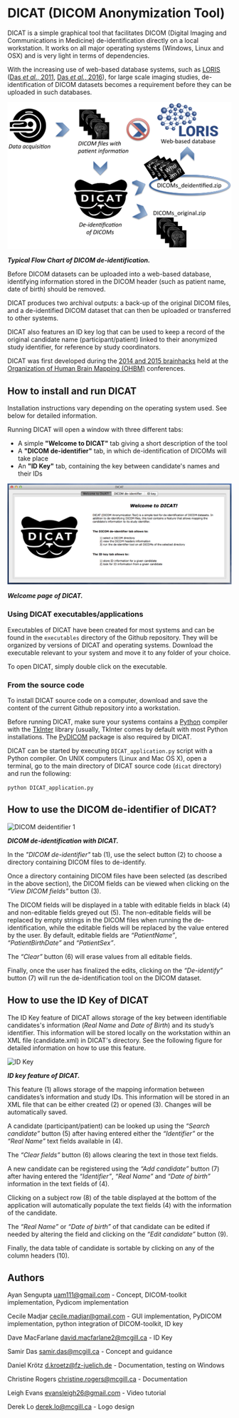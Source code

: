 # DICAT (DICOM Anonymization Tool)

DICAT is a simple graphical tool that facilitates DICOM (Digital Imaging and Communications in Medicine) de-identification directly on a local workstation.
It works on all major operating systems (Windows, Linux and OSX) and is very light in terms of dependencies.

With the increasing use of web-based database systems, such as [LORIS](http://www.loris.ca) ([Das *et al.*, 2011](http://journal.frontiersin.org/article/10.3389/fninf.2011.00037/full), [Das *et al.*, 2016](http://www.sciencedirect.com/science/article/pii/S1053811915008009)), for large scale imaging studies, de-identification of DICOM datasets becomes a requirement before they can be uploaded in such databases.

![Flow Chart](docs/images/TypicFlowChartOfDICOMdeidentification.png)

***Typical Flow Chart of DICOM de-identification.***

Before DICOM datasets can be uploaded into a web-based database, identifying information stored in the DICOM header (such as patient name, date of birth) should be removed.

DICAT produces two archival outputs: a back-up of the original DICOM files, and a de-identified DICOM dataset that can then be uploaded or transferred to other systems.

DICAT also features an ID key log that can be used to keep a record of the original candidate name (participant/patient) linked to their anonymized study identifier, for reference by study coordinators. 

DICAT was first developed during the [2014 and 2015 brainhacks](http://brainhack.org) held at the [Organization of Human Brain Mapping (OHBM)](http://www.humanbrainmapping.org/i4a/pages/index.cfm?pageid=1) conferences.

## How to install and run DICAT

Installation instructions vary depending on the operating system used. See below for detailed information.

Running DICAT will open a window with three different tabs:

* A simple **"Welcome to DICAT"** tab giving a short description of the tool
* A **"DICOM de-identifier"** tab, in which de-identification of DICOMs will take place 
* An **"ID Key"** tab, containing the key between candidate's names and their IDs

![Welcome page](docs/images/Welcome_DICAT.png)

***Welcome page of DICAT.***

### Using DICAT executables/applications

Executables of DICAT have been created for most systems and can be found in the `executables` directory of the Github repository. They will be organized by versions of DICAT and operating systems. Download the executable relevant to your system and move it to any folder of your choice.

To open DICAT, simply double click on the executable.

### From the source code

To install DICAT source code on a computer, download and save the content of the current Github repository into a workstation.

Before running DICAT, make sure your systems contains a [Python](https://www.python.org) compiler with the [TkInter](https://wiki.python.org/moin/TkInter) library (usually, TkInter comes by default with most Python installations. The [PyDICOM](http://www.pydicom.org) package is also required by DICAT. 

DICAT can be started by executing `DICAT_application.py` script with a Python compiler. On UNIX computers (Linux and Mac OS X), open a terminal, go to the main directory of DICAT source code (`dicat` directory) and run the following:

```python DICAT_application.py```


## How to use the DICOM de-identifier of DICAT?



![DICOM deidentifier 1](docs/images/DICOM_deidentification.png)

***DICOM de-identification with DICAT.*** 

In the *"DICOM de-identifier"* tab (1), use the select button (2) to choose a directory containing DICOM files to de-identify.

Once a directory containing DICOM files have been selected (as described in the above section), the DICOM fields can be viewed when clicking on the *“View DICOM fields”* button (3).

 The DICOM fields will be displayed in a table with editable fields in black (4) and non-editable fields greyed out (5). The non-editable fields will be replaced by empty strings in the DICOM files when running the de-identification, while the editable fields will be replaced by the value entered by the user. By default, editable fields are *“PatientName”*, *“PatientBirthDate”* and *“PatientSex”*.  
 
The *“Clear”* button (6) will erase values from all editable fields. 

Finally, once the user has finalized the edits, clicking on the *“De-identify”* button (7) will run the de-identification tool on the DICOM dataset. 


## How to use the ID Key of DICAT

The ID Key feature of DICAT allows storage of the key between identifiable candidates's information (*Real Name* and *Date of Birth*) and its study’s identifier. This information will be stored locally on the workstation within an XML file (candidate.xml) in DICAT's directory. See the following figure for detailed information on how to use this feature.

![ID Key](docs/images/ID_Mapper.png)

***ID key feature of DICAT.*** 

This feature (1) allows storage of the mapping information between candidates’s information and study IDs. This information will be stored in an XML file that can be either created (2) or opened (3). Changes will be automatically saved. 

A candidate (participant/patient) can be looked up using the *“Search candidate”* button (5) after having entered either the *“Identifier”* or the *“Real Name”* text fields available in (4). 

The *“Clear fields”* button (6) allows clearing the text in those text fields. 

A new candidate can be registered using the *“Add candidate”* button (7) after having entered the *“Identifier”*, *“Real Name”* and *“Date of birth”* information in the text fields of (4). 

Clicking on a subject row (8) of the table displayed at the bottom of the application will automatically populate the text fields (4) with the information of the candidate. 

The *“Real Name”* or *“Date of birth”* of that candidate can be edited if needed by altering the field and clicking on the *“Edit candidate”* button (9). 

Finally, the data table of candidate is sortable by clicking on any of the column headers (10).


## Authors

Ayan Sengupta <uam111@gmail.com>              - Concept, DICOM-toolkit implementation, Pydicom implementation   

Cecile Madjar <cecile.madjar@gmail.com>       - GUI implementation, PyDICOM implementation, python integration of DICOM-toolkit, ID key

Dave MacFarlane <david.macfarlane2@mcgill.ca> - ID Key

Samir Das <samir.das@mcgill.ca>               - Concept and guidance

Daniel Krötz <d.kroetz@fz-juelich.de>         - Documentation, testing on Windows

Christine Rogers <christine.rogers@mcgill.ca> - Documentation

Leigh Evans <evansleigh26@gmail.com> - Video tutorial

Derek Lo <derek.lo@mcgill.ca> - Logo design

